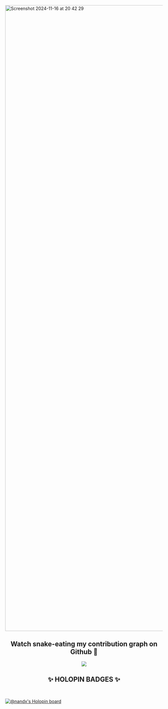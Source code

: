 <img width="2000" alt="Screenshot 2024-11-16 at 20 42 29" src="https://github.com/user-attachments/assets/5b2f82dc-b805-4448-bbb5-5d2f35516464">

<h2 align="center">Watch snake-eating my contribution graph on Github 🐍</h2>

<p align="center">
<a href="https://github.com/geesadbandara/"> <img src="./assets/contribution-snake.svg"></a>  <!--- All credits goes to the Chamod Shehanka Perera --->
</p>

<div align="center">
  <h2><b>✨ HOLOPIN BADGES ✨</b></h2>
</div>

<br>

[![@nandx's Holopin board](https://holopin.me/geesadbandara)](https://holopin.io/@geesadbandara)
